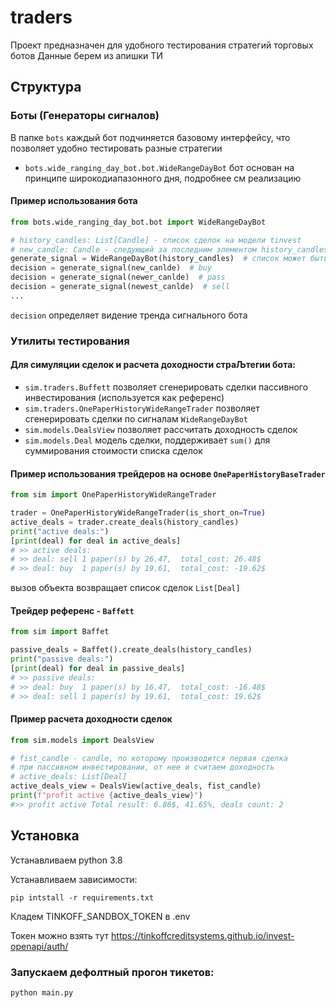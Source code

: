# traders
Проект предназначен для удобного тестирования стратегий торговых ботов
Данные берем из апишки ТИ

## Структура
### Боты (Генераторы сигналов)
В папке `bots` каждый бот подчиняется базовому интерфейсу, что позволяет удобно тестировать разные стратегии

* `bots.wide_ranging_day_bot.bot.WideRangeDayBot` бот основан на принципе широкодиапазонного дня, подробнее см реализацию

#### Пример использования бота
```python
from bots.wide_ranging_day_bot.bot import WideRangeDayBot

# history_candles: List[Candle] - список сделок на модели tinvest
# new_candle: Candle - следующий за последним элементом history_candles 
generate_signal = WideRangeDayBot(history_candles)  # список может быть пустым
decision = generate_signal(new_canlde)  # buy
decision = generate_signal(newer_canlde)  # pass
decision = generate_signal(newest_canlde)  # sell
...
```

`decision` определяет видение тренда сигнального бота 

### Утилиты тестирования
#### Для симуляции сделок и расчета доходности страЉтегии бота:
* `sim.traders.Buffett` позволяет сгенерировать сделки пассивного инвестирования (используется как референс)
* `sim.traders.OnePaperHistoryWideRangeTrader` позволяет сгенерировать сделки по сигналам `WideRangeDayBot` 
* `sim.models.DealsView` позволяет рассчитать доходность сделок
* `sim.models.Deal` модель сделки, поддерживает `sum()` для суммирования стоимости списка сделок

#### Пример использования трейдеров на основе `OnePaperHistoryBaseTrader`

```python
from sim import OnePaperHistoryWideRangeTrader

trader = OnePaperHistoryWideRangeTrader(is_short_on=True)
active_deals = trader.create_deals(history_candles)
print("active deals:")
[print(deal) for deal in active_deals]
# >> active deals:
# >> deal: sell 1 paper(s) by 26.47,  total_cost: 26.48$
# >> deal: buy  1 paper(s) by 19.61,  total_cost: -19.62$
```
вызов объекта возвращает список сделок `List[Deal]`

#### Трейдер референс - `Baffett`
```python
from sim import Baffet

passive_deals = Baffet().create_deals(history_candles)
print("passive deals:")
[print(deal) for deal in passive_deals]
# >> passive deals:
# >> deal: buy  1 paper(s) by 16.47,  total_cost: -16.48$
# >> deal: sell 1 paper(s) by 19.61,  total_cost: 19.62$
```
#### Пример расчета доходности сделок
```python
from sim.models import DealsView

# fist_candle - candle, по которому производится первая сделка
# при пассивном инвестировании, от нее и считаем доходность
# active_deals: List[Deal]
active_deals_view = DealsView(active_deals, fist_candle)
print(f"profit active {active_deals_view}")
#>> profit active Total result: 6.86$, 41.65%, deals count: 2
```

## Установка
Устанавливаем python 3.8

Устанавливаем зависимости:

```pip intstall -r requirements.txt```

Кладем TINKOFF_SANDBOX_TOKEN в .env

Токен можно взять тут
https://tinkoffcreditsystems.github.io/invest-openapi/auth/

### Запускаем дефолтный прогон тикетов:

```python main.py```
